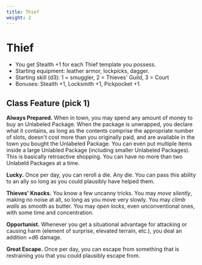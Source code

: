 ```yaml
---
title: Thief
weight: 2
---
```

# Thief
- You get Stealth +1 for each Thief template you possess.
- Starting equipment: leather armor, lockpicks, dagger.
- Starting skill (d3): 1 = smuggler, 2 = Thieves' Guild, 3 = Court
- Bonuses: Stealth +1, Locksmith +1, Pickpocket +1.

## Class Feature (pick 1)

**Always Prepared.**
When in town, you may spend any amount of money to buy an Unlabeled Package. When the package is unwrapped, you declare what it contains, as long as the contents comprise the appropriate number of slots, doesn't cost more than you originally paid, and are available in the town you bought the Unlabeled Package. You can even put multiple items inside a large Unlabled Package (including smaller Unlabeled Packages). This is basically retroactive shopping. You can have no more than two Unlabeld Packages at a time.

**Lucky.**
Once per day, you can reroll a die.
Any die.
You can pass this ability to an ally so long as you could plausibly have helped them.

**Thieves' Knacks.**
You know a few uncanny tricks.
You may *move silently*, making no noise at all, so long as you move very slowly.
You may *climb walls* as smooth as butter.
You may *open locks*, even unconventional ones, with some time and concentration.

**Opportunist.**
Whenever you get a situational advantage for attacking or causing harm (element of surprise, elevated terrain, etc.), you deal an addition +d6 damage.

**Great Escape.**
Once per day, you can escape from something that is restraining you that you could plausibly escape from.